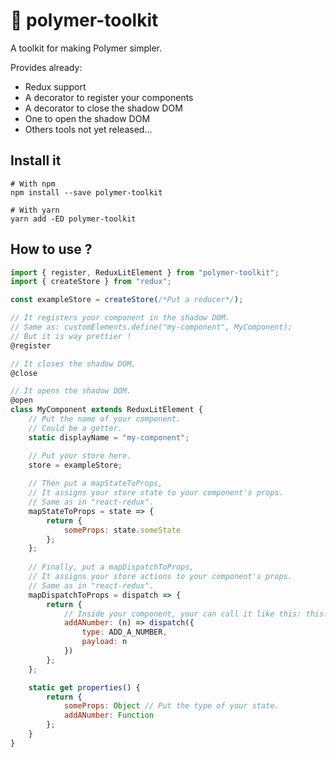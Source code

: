 # :wrench: polymer-toolkit
A toolkit for making Polymer simpler.  

Provides already:  
* Redux support  
* A decorator to register your components
* A decorator to close the shadow DOM
* One to open the shadow DOM  
* Others tools not yet released...

## Install it
```shell
# With npm
npm install --save polymer-toolkit

# With yarn
yarn add -ED polymer-toolkit
```

## How to use ?
```javascript
import { register, ReduxLitElement } from "polymer-toolkit";
import { createStore } from "redux";

const exampleStore = createStore(/*Put a reducer*/);

// It registers your component in the shadow DOM.
// Same as: customElements.define("my-component", MyComponent);
// But it is way prettier !
@register

// It closes the shadow DOM.
@close

// It opens the shadow DOM.
@open
class MyComponent extends ReduxLitElement {
    // Put the name of your component.
    // Could be a getter.
    static displayName = "my-component";

    // Put your store here.
    store = exampleStore;
    
    // Then put a mapStateToProps,
    // It assigns your store state to your component's props.
    // Same as in "react-redux".
    mapStateToProps = state => {
        return {
            someProps: state.someState
        };
    };
    
    // Finally, put a mapDispatchToProps,
    // It assigns your store actions to your component's props.
    // Same as in "react-redux".
    mapDispatchToProps = dispatch => {
        return {
            // Inside your component, your can call it like this: this.addANumber(7);
            addANumber: (n) => dispatch({
                type: ADD_A_NUMBER,
                payload: n
            })
        };
    };

    static get properties() {
        return {
            someProps: Object // Put the type of your state.
            addANumber: Function
        };
    }
}
```
